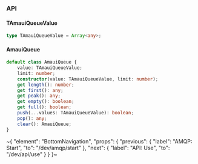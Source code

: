 

### API

#### TAmauiQueueValue

```ts
type TAmauiQueueValue = Array<any>;
```

#### AmauiQueue

```ts
default class AmauiQueue {
    value: TAmauiQueueValue;
    limit: number;
    constructor(value: TAmauiQueueValue, limit: number);
    get length(): number;
    get first(): any;
    get peak(): any;
    get empty(): boolean;
    get full(): boolean;
    push(...values: TAmauiQueueValue): boolean;
    pop(): any;
    clear(): AmauiQueue;
}
```

~{
  "element": "BottomNavigation",
  "props": {
    "previous": {
      "label": "AMQP: Start",
      "to": "/dev/amqp/start"
    },
    "next": {
      "label": "API: Use",
      "to": "/dev/api/use"
    }
  }
}~
